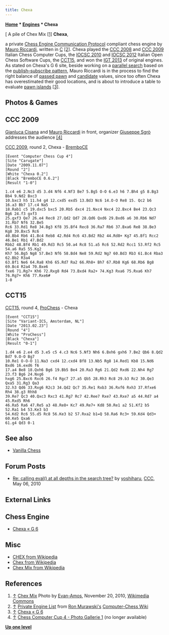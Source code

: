 ```yaml
---
title: Chexa
---
```

**[Home](Home "Home") * [Engines](Engines "Engines") * Chexa**

\[ A pile of Chex Mix <a id="cite-note-1" href="#cite-ref-1">[1]</a>
**Chexa**,

a private [Chess Engine Communication Protocol](Chess_Engine_Communication_Protocol "Chess Engine Communication Protocol") compliant chess engine by [Mauro Riccardi](Mauro_Riccardi "Mauro Riccardi"), written in [C](C "C") <a id="cite-note-2" href="#cite-ref-2">[2]</a>.
Chexa played the [CCC 2008](CCC_2008 "CCC 2008") and [CCC 2009](CCC_2009 "CCC 2009") Italian Chess Computer Cups, the [IOCSC 2010](IOCSC_2010 "IOCSC 2010") and [IOCSC 2012](IOCSC_2012 "IOCSC 2012") Italian Open Chess Software Cups, the [CCT15](CCT15 "CCT15"), and won the [IGT 2013](IGT_2013 "IGT 2013") of original engines.
As stated on Chexa's G 6 site, beside working on a [parallel search](Parallel_Search "Parallel Search") based on the [publish–subscribe pattern](https://en.wikipedia.org/wiki/Publish%E2%80%93subscribe_pattern),
Mauro Riccardi is in the process to find the right balance of [passed pawn](Passed_Pawn "Passed Pawn") and [candidate](Candidate_Passed_Pawn "Candidate Passed Pawn") values, since too often Chexa has overestimated their good locations, and is about to introduce a table to evaluate [pawn islands](Pawn_Islands "Pawn Islands") <a id="cite-note-3" href="#cite-ref-3">[3]</a>.

## Photos & Games

## CCC 2009

[](File:CCC2009ChexaBremboCE.jpg)
[Gianluca Cisana](Gianluca_Cisana "Gianluca Cisana") and [Mauro Riccardi](Mauro_Riccardi "Mauro Riccardi") in front, organizer [Giuseppe Sgrò](index.php?title=Giuseppe_Sgr%C3%B2&action=edit&redlink=1 "Giuseppe Sgrò (page does not exist)") addresses the audience <a id="cite-note-4" href="#cite-ref-4">[4]</a>

[CCC 2009](CCC_2009 "CCC 2009"), round 2, Chexa - [BremboCE](BremboCE "BremboCE")

```
[Event "Computer Chess Cup 4"]
[Site "Carugate"]
[Date "2009.11.07"]
[Round "2"]
[White "Chexa 0.2"]
[Black "BremboCE 0.6.2"]
[Result "1-0"]

1.c4 e6 2.Nc3 d5 3.d4 Nf6 4.Nf3 Be7 5.Bg5 O-O 6.e3 h6 7.Bh4 g5 8.Bg3 Bb4 9.Nd2 Bxc3 
10.bxc3 h5 11.h4 g4 12.cxd5 exd5 13.Bd3 Nc6 14.O-O Re8 15. Qc2 b6 16.a3 Bb7 17.c4 Na5 
18.Rab1 c5 19.dxc5 bxc5 20.Rb5 dxc4 21.Nxc4 Nxc4 22.Bxc4 Be4 23.Qc3 Bg6 24.f3 gxf3 
25.gxf3 Qe7 26.e4 Rec8 27.Qd2 Qd7 28.Qd6 Qxd6 29.Bxd6 a6 30.Rb6 Nd7 31.Rb7 Nf6 32.Be5 
Rc6 33.Rd1 Re8 34.Bg3 Kf8 35.Bf4 Rec8 36.Ra7 Rb6 37.Bxa6 Re8 38.Be3 Kg8 39.Bxc5 Rc6 
40.Bb4 Rb6 41.Bc4 Reb8 42.Rd4 Rc6 43.Bd2 Rb2 44.Rd8+ Kg7 45.Bf1 Rcc2 46.Be1 Rb1 47.Bd2 
Rbb2 48.Bf4 Rb1 49.Rd3 Rc5 50.a4 Rc8 51.a5 Rc6 52.Rd2 Rcc1 53.Rf2 Rc5 54.a6 Ra5 55.Kg2 
Kh7 56.Bg5 Ng8 57.Be3 Nf6 58.Bd4 Ne8 59.Rd2 Ng7 60.Bd3 Rb3 61.Bc4 Rba3 62.Bb2 R3a4 
63.Bf1 Ne6 64.Ra8 Kh6 65.Rd7 Ra2 66.Rh8+ Bh7 67.Rb8 Kg6 68.Rb6 Bg8 69.Bc4 R2a4 70.Bxe6 
fxe6 71.Rg7+ Kh6 72.Rxg8 Rd4 73.Bxd4 Ra2+ 74.Kg3 Rxa6 75.Rxa6 Kh7 76.Rg7+ Kh6 77.Rxe6# 
1-0

```

## CCT15

[CCT15](CCT15 "CCT15"), round 4, [ProChess](ProChess_IT "ProChess IT") - Chexa

```
[Event "CCT15"]
[Site "Variant-ICS, Amsterdam, NL"]
[Date "2013.02.23"]
[Round "4"]
[White "ProChess"]
[Black "Chexa"]
[Result "0-1"]

1.d4 e6 2.e4 d5 3.e5 c5 4.c3 Nc6 5.Nf3 Nh6 6.Bxh6 gxh6 7.Be2 Qb6 8.Qd2 Bd7 9.O-O Bg7 
10.Re1 O-O-O 11.Na3 cxd4 12.cxd4 Bf8 13.Nb5 Rg8 14.Red1 Kb8 15.Nd6 Bxd6 16.exd6 f6 
17.a4 Be8 18.Qxh6 Bg6 19.Bb5 Be4 20.Ra3 Rg6 21.Qd2 Rxd6 22.Nh4 Rg7 23.f3 Bg6 24.Nxg6 
hxg6 25.Bxc6 Rxc6 26.f4 Rgc7 27.a5 Qb5 28.Rh3 Rc8 29.b3 Rc2 30.Qe3 Qxa5 31.Rg3 Qa3 
32.h3 Qd6 33.Rxg6 R2c3 34.Qd2 Qc7 35.Re1 Rxb3 36.Rxf6 Rxh3 37.Rfxe6 Rh4 38.g3 Rhh8 
39.Re7 Qc3 40.Qxc3 Rxc3 41.Rg7 Rc7 42.Ree7 Rxe7 43.Rxe7 a5 44.Rd7 a4 45.Rxd5 Rh6 
46.Ra5 Ra6 47.Re5 a3 48.Re8+ Kc7 49.Re7+ Kd8 50.Re1 a2 51.Kf2 b5 52.Ra1 b4 53.Ke3 b3 
54.Kd2 Rc6 55.d5 Rc8 56.Ke3 b2 57.Rxa2 b1=Q 58.Ra6 Rc3+ 59.Kd4 Qd3+ 60.Ke5 Qxa6 
61.g4 Qd3 0-1

```

## See also

- [Vanilla Chess](Vanilla_Chess "Vanilla Chess")

## Forum Posts

- [Re: calling eval() at all depths in the search tree?](http://www.talkchess.com/forum3/viewtopic.php?f=7&t=34109&start=8) by [yoshiharu](Mauro_Riccardi "Mauro Riccardi"), [CCC](CCC "CCC"), May 06, 2010

## External Links

## Chess Engine

- [Chexa « G 6](http://www.g-sei.org/chexa/)

## Misc

- [CHEX from Wikipedia](https://en.wikipedia.org/wiki/CHEX)
- [Chex from Wikipedia](https://en.wikipedia.org/wiki/Chex)
- [Chex Mix from Wikipedia](https://en.wikipedia.org/wiki/Chex_Mix)

## References

1. <a id="cite-ref-1" href="#cite-note-1">↑</a> [Chex Mix](https://en.wikipedia.org/wiki/Chex_Mix) Photo by [Evan-Amos](https://commons.wikimedia.org/wiki/User:Evan-Amos), November 20, 2010, [Wikimedia Commons](https://en.wikipedia.org/wiki/Wikimedia_Commons)
1. <a id="cite-ref-2" href="#cite-note-2">↑</a> [Private Engine List](http://computer-chess.org/doku.php?id=computer_chess:wiki:lists:private_engine_list) from [Ron Murawski's](Ron_Murawski "Ron Murawski") [Computer-Chess Wiki](http://computer-chess.org/doku.php?id=home)
1. <a id="cite-ref-3" href="#cite-note-3">↑</a> [Chexa « G 6](http://www.g-sei.org/chexa/)
1. <a id="cite-ref-4" href="#cite-note-4">↑</a> [Chess Computer Cup 4 - Photo Gallerie 1](http://www.scaccomasco.com/foto/2009/CCC4-7_nov/album/index.html) (no longer available)

**[Up one level](Engines "Engines")**

